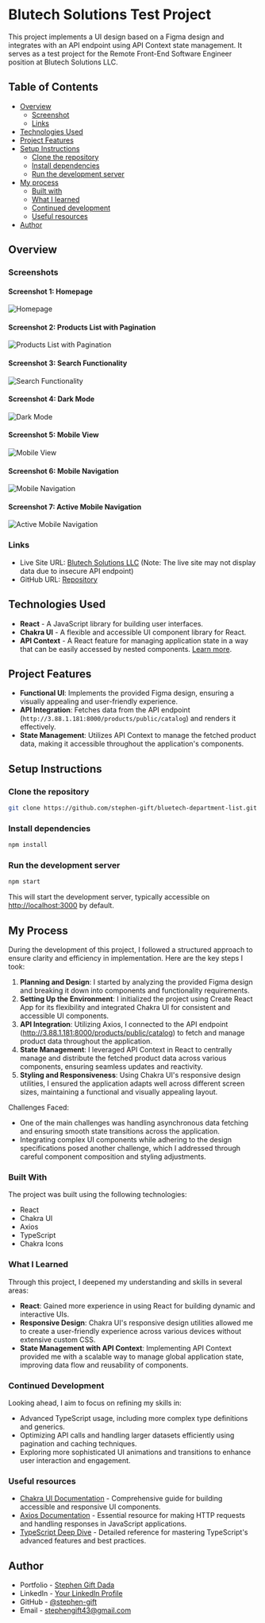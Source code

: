 # Blutech Solutions Test Project

This project implements a UI design based on a Figma design and integrates with an API endpoint using API Context state management. It serves as a test project for the Remote Front-End Software Engineer position at Blutech Solutions LLC.

## Table of Contents

- [Overview](#overview)
  - [Screenshot](#screenshot)
  - [Links](#links)
- [Technologies Used](#technologies-used)
- [Project Features](#project-features)
- [Setup Instructions](#setup-instructions)
  - [Clone the repository](#clone-the-repository)
  - [Install dependencies](#install-dependencies)
  - [Run the development server](#run-the-development-server)
- [My process](#my-process)
  - [Built with](#built-with)
  - [What I learned](#what-i-learned)
  - [Continued development](#continued-development)
  - [Useful resources](#useful-resources)
- [Author](#author)

## Overview

### Screenshots

#### Screenshot 1: Homepage

![Homepage](/public/images/Screenshot.png)

#### Screenshot 2: Products List with Pagination

![Products List with Pagination](/public/images/Screenshot-10perPage.png)

#### Screenshot 3: Search Functionality

![Search Functionality](/public/images/Screenshot-with-search.png)

#### Screenshot 4: Dark Mode

![Dark Mode](/public/images/Screenshot-darkMode.png)

#### Screenshot 5: Mobile View

![Mobile View](/public/images/Screenshot-mobile.png)

#### Screenshot 6: Mobile Navigation

![Mobile Navigation](/public/images/Screenshot-mobile-with-nav.png)

#### Screenshot 7: Active Mobile Navigation

![Active Mobile Navigation](/public/images/Screenshot-mobile-with-nav-active.png)

### Links

- Live Site URL: [Blutech Solutions LLC](https://bluetech-department-list-react.vercel.app/)
  (Note: The live site may not display data due to insecure API endpoint)
- GitHub URL: [Repository](https://github.com/stephen-gift/bluetech-department-list-react.git)

## Technologies Used

- **React** - A JavaScript library for building user interfaces.
- **Chakra UI** - A flexible and accessible UI component library for React.
- **API Context** - A React feature for managing application state in a way that can be easily accessed by nested components. [Learn more](https://reactjs.org/docs/context.html).

## Project Features

- **Functional UI**: Implements the provided Figma design, ensuring a visually appealing and user-friendly experience.
- **API Integration**: Fetches data from the API endpoint (`http://3.88.1.181:8000/products/public/catalog`) and renders it effectively.
- **State Management**: Utilizes API Context to manage the fetched product data, making it accessible throughout the application's components.

## Setup Instructions

### Clone the repository

```bash
git clone https://github.com/stephen-gift/bluetech-department-list.git
```

### Install dependencies

```bash
npm install
```

### Run the development server

```bash
npm start
```

This will start the development server, typically accessible on [http://localhost:3000](http://localhost:3000) by default.

## My Process

During the development of this project, I followed a structured approach to ensure clarity and efficiency in implementation. Here are the key steps I took:

1. **Planning and Design**: I started by analyzing the provided Figma design and breaking it down into components and functionality requirements.
2. **Setting Up the Environment**: I initialized the project using Create React App for its flexibility and integrated Chakra UI for consistent and accessible UI components.
3. **API Integration**: Utilizing Axios, I connected to the API endpoint (http://3.88.1.181:8000/products/public/catalog) to fetch and manage product data throughout the application.
4. **State Management**: I leveraged API Context in React to centrally manage and distribute the fetched product data across various components, ensuring seamless updates and reactivity.
5. **Styling and Responsiveness**: Using Chakra UI's responsive design utilities, I ensured the application adapts well across different screen sizes, maintaining a functional and visually appealing layout.

Challenges Faced:

- One of the main challenges was handling asynchronous data fetching and ensuring smooth state transitions across the application.
- Integrating complex UI components while adhering to the design specifications posed another challenge, which I addressed through careful component composition and styling adjustments.

### Built With

The project was built using the following technologies:

- React
- Chakra UI
- Axios
- TypeScript
- Chakra Icons

### What I Learned

Through this project, I deepened my understanding and skills in several areas:

- **React**: Gained more experience in using React for building dynamic and interactive UIs.
- **Responsive Design**: Chakra UI's responsive design utilities allowed me to create a user-friendly experience across various devices without extensive custom CSS.
- **State Management with API Context**: Implementing API Context provided me with a scalable way to manage global application state, improving data flow and reusability of components.

### Continued Development

Looking ahead, I aim to focus on refining my skills in:

- Advanced TypeScript usage, including more complex type definitions and generics.
- Optimizing API calls and handling larger datasets efficiently using pagination and caching techniques.
- Exploring more sophisticated UI animations and transitions to enhance user interaction and engagement.

### Useful resources

- [Chakra UI Documentation](https://chakra-ui.com/docs/getting-started) - Comprehensive guide for building accessible and responsive UI components.
- [Axios Documentation](https://axios-http.com/docs/intro) - Essential resource for making HTTP requests and handling responses in JavaScript applications.
- [TypeScript Deep Dive](https://basarat.gitbook.io/typescript/) - Detailed reference for mastering TypeScript's advanced features and best practices.

## Author

- Portfolio - [Stephen Gift Dada](https://www.yourportfolio.com)
- LinkedIn - [Your LinkedIn Profile](https://www.linkedin.com/in/stephen-gift-8894131b6)
- GitHub - [@stephen-gift](https://github.com/stephen-gift)
- Email - [stephengift43@gmail.com](mailto:stephengift43@gmail.com)
